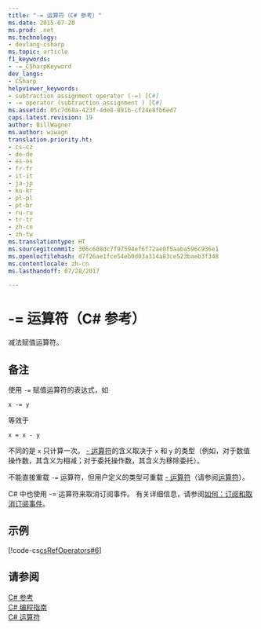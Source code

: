 ```yaml
---
title: "-= 运算符（C# 参考）"
ms.date: 2015-07-20
ms.prod: .net
ms.technology:
- devlang-csharp
ms.topic: article
f1_keywords:
- -=_CSharpKeyword
dev_langs:
- CSharp
helpviewer_keywords:
- subtraction assignment operator (-=) [C#]
- -= operator (subtraction assignment ) [C#]
ms.assetid: 05c7d68a-423f-4de8-891b-cf24e8fb6ed7
caps.latest.revision: 19
author: BillWagner
ms.author: wiwagn
translation.priority.ht:
- cs-cz
- de-de
- es-es
- fr-fr
- it-it
- ja-jp
- ko-kr
- pl-pl
- pt-br
- ru-ru
- tr-tr
- zh-cn
- zh-tw
ms.translationtype: HT
ms.sourcegitcommit: 306c608dc7f97594ef6f72ae0f5aaba596c936e1
ms.openlocfilehash: d7f26ae1fce54eb0d03a314a83ce523baeb3f348
ms.contentlocale: zh-cn
ms.lasthandoff: 07/28/2017

---
```

# <a name="--operator-c-reference"></a>-= 运算符（C# 参考）
减法赋值运算符。  
  
## <a name="remarks"></a>备注  
 使用 `-=` 赋值运算符的表达式，如  
  
```  
x -= y  
```  
  
 等效于  
  
```  
x = x - y  
```  
  
 不同的是 `x` 只计算一次。 [- 运算符](../../../csharp/language-reference/operators/subtraction-operator.md)的含义取决于 `x` 和 `y` 的类型（例如，对于数值操作数，其含义为相减；对于委托操作数，其含义为移除委托）。  
  
 不能直接重载 `-=` 运算符，但用户定义的类型可重载 [- 运算符](../../../csharp/language-reference/operators/subtraction-operator.md)（请参阅[运算符](../../../csharp/language-reference/keywords/operator.md)）。  
  
 C# 中也使用 -= 运算符来取消订阅事件。 有关详细信息，请参阅[如何：订阅和取消订阅事件](../../../csharp/programming-guide/events/how-to-subscribe-to-and-unsubscribe-from-events.md)。  
  
## <a name="example"></a>示例  
 [!code-cs[csRefOperators#6](codesnippet/CSharp/subtraction-assignment-operator_1.cs)]  
  
## <a name="see-also"></a>请参阅  
 [C# 参考](../../../csharp/language-reference/index.md)   
 [C# 编程指南](../../../csharp/programming-guide/index.md)   
 [C# 运算符](../../../csharp/language-reference/operators/index.md)


